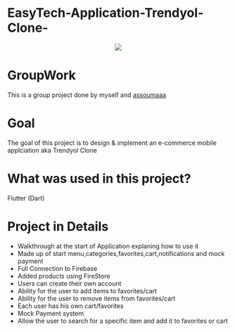 # EasyTech-Application-Trendyol-Clone-

<p align="center">
<img src="https://user-images.githubusercontent.com/94231603/154952818-1e125431-d99b-4db3-83b8-127b69ef14ec.gif" center=true>
</p
  
  
  
  
  
  
  
  
  
  
  
# 
  
# GroupWork
This is a group project done by myself and  [assoumaaa](https://github.com/assoumaaa)

  
# Goal
The goal of this project is to design & implement an e-commerce mobile applciation aka Trendyol Clone
  
# What was used in this project?
Flutter (Dart)
  
# Project in Details
- Walkthrough at the start of Application explaning how to use it
- Made up of start menu,categories,favorites,cart,notifications and mock payment
- Full Connection to Firebase
- Added products using FireStore
- Users can create their own account 
- Ability for the user to add items to favorites/cart
- Ability for the user to remove items from favorites/cart
- Each user has his own cart/favorites
- Mock Payment system
- Allow the user to search for a specific item and add it to favorites or cart
 

  

  


  
  
